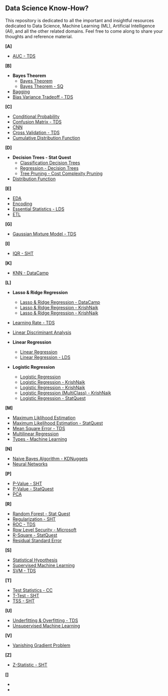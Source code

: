 ## Data Science Know-How?
This repository is dedicated to all the important and insightful resources dedicated to Data Science, Machine Learning (ML), Artificial Intelligence (AI), and all the other related domains. Feel free to come along to share your thoughts and reference material.

**[A]**
  - [AUC - TDS](https://towardsdatascience.com/understanding-auc-roc-curve-68b2303cc9c5)

**[B]**
  - **Bayes Theorem**
    - [Bayes Theorem](https://www.freecodecamp.org/news/bayes-rule-explained/)
    - [Bayes Theorem - SQ](https://www.youtube.com/watch?v=9wCnvr7Xw4E)
  - [Bagging](https://tinyurl.com/2p9fsjnm)
  - [Bias Variance Tradeoff - TDS](https://towardsdatascience.com/understanding-the-bias-variance-tradeoff-165e6942b229)

**[C]**
  - [Conditional Probability](https://www.mathsisfun.com/data/probability-events-conditional.html)
  - [Confusion Matrix - TDS](https://towardsdatascience.com/understanding-confusion-matrix-a9ad42dcfd62)
  - [CNN]()
  - [Cross Validation - TDS](https://towardsdatascience.com/what-is-cross-validation-60c01f9d9e75)
  - [Cumulative Distribution Function]()

**[D]**
  - **Decision Trees - Stat Quest**
    - [Classification Decision Trees](https://www.youtube.com/watch?v=_L39rN6gz7Y)
    - [Regression - Decision Trees](https://www.youtube.com/watch?v=g9c66TUylZ4)
    - [Tree Pruning - Cost Complexity Pruning](https://www.youtube.com/watch?v=D0efHEJsfHo)
  - [Distribution Function](https://www.analyticsvidhya.com/blog/2021/07/probability-types-of-probability-distribution-functions/)

**[E]**
  - [EDA]()
  - [Encoding]()
  - [Essential Statistics - LDS](https://www.learndatasci.com/tutorials/data-science-statistics-using-python/)
  - [ETL]()

**[G]**
  - [Gaussian Mixture Model - TDS](https://towardsdatascience.com/gaussian-mixture-models-explained-6986aaf5a95)

**[I]**
  - [IQR - SHT](https://www.statisticshowto.com/probability-and-statistics/interquartile-range/)

**[K]**
  - [KNN - DataCamp](https://www.datacamp.com/tutorial/k-nearest-neighbor-classification-scikit-learn)

**[L]**
  - **Lasso & Ridge Regression**
    - [Lasso & Ridge Regression - DataCamp](https://www.datacamp.com/tutorial/tutorial-lasso-ridge-regression)
    - [Lasso & Ridge Regression - KrishNaik](https://www.youtube.com/watch?v=9lRv01HDU0s)
    - [Lasso & Ridge Regression - KrishNaik](https://www.youtube.com/watch?v=vaQxdBEcBzU)
    
  - [Learning Rate - TDS](https://towardsdatascience.com/understanding-learning-rates-and-how-it-improves-performance-in-deep-learning-d0d4059c1c10)
  - [Linear Discriminant Analysis](https://towardsdatascience.com/linear-discriminant-analysis-explained-f88be6c1e00b)
  
  - **Linear Regression**
    - [Linear Regression](https://www.youtube.com/watch?v=zD-zN6VkX-A&list=PLJDUkOtqDm6UeH59-jG31Cma-abXLNse_&index=2)
    - [Linear Regression - LDS](https://www.learndatasci.com/tutorials/predicting-housing-prices-linear-regression-using-python-pandas-statsmodels/)
  
  - **Logistic Regression**
    - [Logistic Regression](https://www.datacamp.com/tutorial/logistic-regression-R)
    - [Logistic Regression - KrishNaik](https://www.youtube.com/watch?v=L_xBe7MbPwk)
    - [Logistic Regression - KrishNaik](https://www.youtube.com/watch?v=uFfsSgQgerw)
    - [Logistic Regression (MultiClass) - KrishNaik](https://www.youtube.com/watch?v=V8fS0T_ktn4)
    - [Logistic Regression - StatQuest](https://www.youtube.com/watch?v=yIYKR4sgzI8&list=PLblh5JKOoLUKxzEP5HA2d-Li7IJkHfXSe)
  
**[M]**
  - [Maximum Liklihood Estimation](https://bit.ly/3JFHxGt)
  - [Maximum Likelihood Estimation - StatQuest](https://www.youtube.com/watch?v=BfKanl1aSG0&list=PLblh5JKOoLUKxzEP5HA2d-Li7IJkHfXSe&index=3)
  - [Mean Square Error - TDS](https://bit.ly/3wSjYmj)
  - [Multilinear Regression]()
  - [Types - Machine Learning](https://shorturl.at/gyCMZ)

**[N]**
  - [Naive Bayes Algorithm - KDNuggets](https://www.kdnuggets.com/2020/06/naive-bayes-algorithm-everything.html)
  - [Neural Networks]()

**[P]**
  - [P-Value - SHT](https://www.statisticshowto.com/probability-and-statistics/statistics-definitions/p-value/)
  - [P-Value - StatQuest](https://www.youtube.com/watch?v=vemZtEM63GY)
  - [PCA]()

**[R]**
  - [Random Forest - Stat Quest]()
  - [Regularization - SHT](https://www.statisticshowto.com/regularization/)
  - [ROC -  TDS](https://towardsdatascience.com/understanding-auc-roc-curve-68b2303cc9c5)
  - [Row Level Security - Microsoft](https://learn.microsoft.com/en-us/power-bi/enterprise/service-admin-rls)
  - [R-Square - StatQuest](https://www.youtube.com/watch?v=xxFYro8QuXA&list=PLblh5JKOoLUKxzEP5HA2d-Li7IJkHfXSe&index=5)
  - [Residual Standard Error]()

**[S]**
  - [Statistical Hypothesis](https://shorturl.at/stwJM)
  - [Supervised Machine Learning]()
  - [SVM - TDS](https://towardsdatascience.com/support-vector-machine-introduction-to-machine-learning-algorithms-934a444fca47)

**[T]**
  - [Test Statistics - CC](https://www.youtube.com/watch?v=QZ7kgmhdIwA)
  - [T-Test - SHT](https://www.statisticshowto.com/probability-and-statistics/t-test/)
  - [TSS - SHT](https://www.statisticshowto.com/residual-sum-squares/)

**[U]**
  - [Underfitting & Overfitting - TDS](https://towardsdatascience.com/overfitting-and-underfitting-principles-ea8964d9c45c)
  - [Unsupervised Machine Learning]()

**[V]**
  - [Vanishing Gradient Problem]()

**[Z]**
  - [Z-Statistic - SHT](https://www.statisticshowto.com/probability-and-statistics/z-score/)

**[]**
  - []()
  - []()
